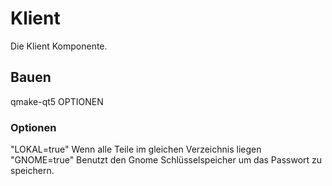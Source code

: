 # Klient
Die Klient Komponente.

## Bauen
qmake-qt5 OPTIONEN
### Optionen
"LOKAL=true" Wenn alle Teile im gleichen Verzeichnis liegen</br>
"GNOME=true" Benutzt den Gnome Schlüsselspeicher um das Passwort zu speichern.

